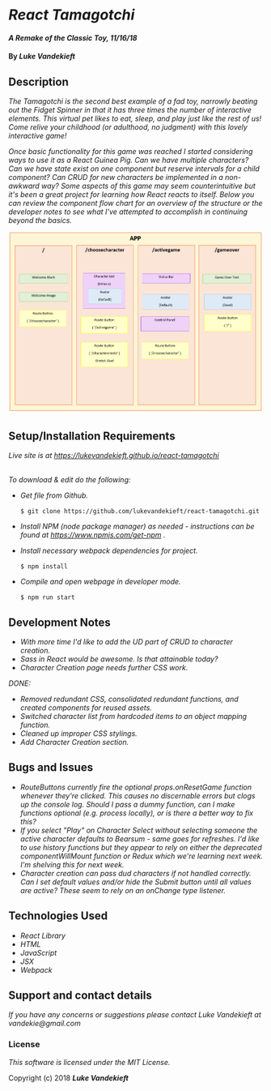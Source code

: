 # _React Tamagotchi_

#### _A Remake of the Classic Toy, 11/16/18_

#### By _**Luke Vandekieft**_

## Description

_The Tamagotchi is the second best example of a fad toy, narrowly beating out the Fidget Spinner in that it has three times the number of interactive elements. This virtual pet likes to eat, sleep, and play just like the rest of us! Come relive your childhood (or adulthood, no judgment) with this lovely interactive game!_

_Once basic functionality for this game was reached I started considering ways to use it as a React Guinea Pig. Can we have multiple characters? Can we have state exist on one component but reserve intervals for a child component? Can CRUD for new characters be implemented in a non-awkward way? Some aspects of this game may seem counterintuitive but it's been a great project for learning how React reacts to itself. Below you can review the component flow chart for an overview of the structure or the developer notes to see what I've attempted to accomplish in continuing beyond the basics._

![Component Flow](src/assets/images/component-flow.PNG)

## Setup/Installation Requirements

_Live site is at https://lukevandekieft.github.io/react-tamagotchi_
<br>
<br>

_To download & edit do the following:_

* _Get file from Github._

      $ git clone https://github.com/lukevandekieft/react-tamagotchi.git

* _Install NPM (node package manager) as needed - instructions can be found at https://www.npmjs.com/get-npm ._

* _Install necessary webpack dependencies for project._

      $ npm install

* _Compile and open webpage in developer mode._

      $ npm run start


## Development Notes

* _With more time I'd like to add the UD part of CRUD to character creation._
* _Sass in React would be awesome. Is that attainable today?_
* _Character Creation page needs further CSS work._

_DONE:_
* _Removed redundant CSS, consolidated redundant functions, and created components for reused assets._
* _Switched character list from hardcoded items to an object mapping function._
* _Cleaned up improper CSS stylings._
* _Add Character Creation section._

## Bugs and Issues

* _RouteButtons currently fire the optional props.onResetGame function whenever they're clicked. This causes no discernable errors but clogs up the console log. Should I pass a dummy function, can I make functions optional (e.g. process locally), or is there a better way to fix this?_
* _If you select "Play" on Character Select without selecting someone the active character defaults to Bearsum - same goes for refreshes. I'd like to use history functions but they appear to rely on either the deprecated componentWillMount function or Redux which we're learning next week. I'm shelving this for next week._
* _Character creation can pass dud characters if not handled correctly. Can I set default values and/or hide the Submit button until all values are active? These seem to rely on an onChange type listener._

## Technologies Used

* _React Library_
* _HTML_
* _JavaScript_
* _JSX_
* _Webpack_

## Support and contact details

_If you have any concerns or suggestions please contact Luke Vandekieft at vandekie@gmail.com_

### License

*This software is licensed under the MIT License.*

Copyright (c) 2018 **_Luke Vandekieft_**
